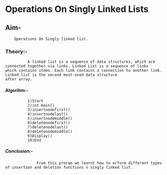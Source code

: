 # Operations On Singly Linked Lists
## Aim-
        Operations On Singly linked list.
### Theory:-
              A linked list is a sequence of data structures, which are connected together via links. Linked List is a sequence of links                 which contains items. Each link contains a connection to another link. Linked list is the second most-used data structure                   after array.
#### Algorihm:-
              1)Start
              2)int main()
              3)insertnodefirst()
              4)insertnodelast()
              5)insertnodemiddle()
              6)deletenodefirst()
              7)deletenodelast()
              8)deletenodemiddle()
              9)Display()
              10)End
##### Conclusion:-
                  From this proram we learnt how to erform different types of insertion and deletion functions n singly linked list.
